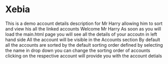 # Xebia
This is a demo account details description for Mr Harry allowing him to sort and view his all the linked accounts
Welcome Mr Harry
As soon as you will load the main.html page you will see all the details of your accoutn in left hand side
All the account will be visible in the Accounts section
By default all the accounts are sorted by the default sorting order defined
by selecting the name in drop down you can change the sorting order of accounts
clicking on the respective account will provide you with the account detials
